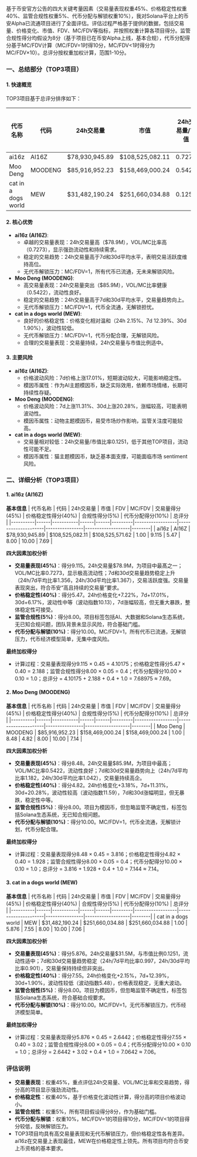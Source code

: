 基于币安官方公告的四大关键考量因素（交易量表现权重45%、价格稳定性权重40%、监管合规性权重5%、代币分配与解锁权重10%），我对Solana平台上的币安Alpha已流通项目进行了全面评估。评估过程严格基于提供的数据，包括交易量、价格变化、市值、FDV、MC/FDV等指标，并按照权重计算各项目得分。监管合规性得分均假设为8分（基于项目已在币安Alpha上线，基本合规），代币分配得分基于MC/FDV计算（MC/FDV=1时得10分，MC/FDV<1时得分为MC/FDV×10）。总评分按权重加权计算，范围1-10分。

### 一、总结部分（TOP3项目）

#### 1. 快速概览
TOP3项目基于总评分排序如下：

| 代币名称 | 代码 | 24h交易量 | 市值 | 24h交易量/市值 | FDV | MC/FDV | 总评分(1-10分) |
|----------|------|-----------|------|----------------|------|---------|----------------|
| ai16z | AI16Z | $78,930,945.89 | $108,525,082.11 | 0.7273 | $108,525,571.62 | 1.00 | 7.69 |
| Moo Deng | MOODENG | $85,916,952.23 | $158,469,000.24 | 0.5422 | $158,469,000.24 | 1.00 | 7.14 |
| cat in a dogs world | MEW | $31,482,190.24 | $251,660,034.88 | 0.1251 | $251,660,034.88 | 1.00 | 7.06 |

#### 2. 核心优势
- **ai16z (AI16Z)**:
  - 卓越的交易量表现：24h交易量高（$78.9M），VOL/MC比率高（0.7273），显示强劲流动性和持续需求。
  - 稳定的交易趋势：24h交易量高于7d和30d平均水平，表明交易活跃度维持高位。
  - 无代币解锁压力：MC/FDV=1，所有代币已流通，无未来解锁风险。
- **Moo Deng (MOODENG)**:
  - 高交易量表现：24h交易量突出（$85.9M），VOL/MC比率健康（0.5422），流动性良好。
  - 稳定的交易趋势：24h交易量高于7d和30d平均水平，交易量趋势向上。
  - 无代币解锁压力：MC/FDV=1，代币全流通，无解锁担忧。
- **cat in a dogs world (MEW)**:
  - 良好的价格稳定性：价格变化相对温和（24h 2.15%、7d 12.39%、30d 1.90%），波动性较低。
  - 无代币解锁压力：MC/FDV=1，代币分配合理，无解锁风险。
  - 合理的交易量表现：交易量持续，24h交易量与市值比例适中。

#### 3. 主要风险
- **ai16z (AI16Z)**:
  - 价格波动风险：7d价格上涨17.01%，短期波动较大，可能影响稳定性。
  - 模因币属性：作为AI主题模因币，缺乏实际效用，依赖市场情绪，长期可持续性存疑。
- **Moo Deng (MOODENG)**:
  - 价格波动风险：7d上涨11.31%、30d上涨20.28%，涨幅较高，可能表明波动性。
  - 模因币属性：动物主题模因币，易受市场炒作影响，监管关注度可能较高。
- **cat in a dogs world (MEW)**:
  - 交易量相对较低：24h交易量/市值比率0.1251，低于其他TOP项目，流动性可能不足。
  - 模因币属性：猫主题模因币，缺乏基本面支撑，可能面临市场 sentiment 风险。

### 二、详细分析（TOP3项目）

#### 1. ai16z (AI16Z)
**基本信息**
| 代币名称 | 代码 | 24h交易量 | 市值 | FDV | MC/FDV | 交易量得分(45%) | 价格稳定性得分(40%) | 合规性得分(5%) | 代币分配得分(10%) | 总评分 |
|----------|------|-----------|------|------|---------|------------------|---------------------|----------------|-------------------|--------|
| ai16z | AI16Z | $78,930,945.89 | $108,525,082.11 | $108,525,571.62 | 1.00 | 9.115 | 5.47 | 8.00 | 10.00 | 7.69 |

**四大因素加权分析**
- **交易量表现(45%)**：得分9.115。24h交易量$78.9M，为项目中最髙之一；VOL/MC比率0.7273，显示极高流动性；7d和30d交易量趋势稳定上升（24h/7d平均比率1.356，24h/30d平均比率1.367），交易活跃度强。交易量表现突出，符合币安“高且持续的交易量”要求。
- **价格稳定性(40%)**：得分5.47。24h价格变化+7.22%，7d+17.01%，30d+6.17%，波动性中等（波动指数10.13），7d涨幅较高，但无重大暴跌，整体稳定性可接受。
- **监管合规性(5%)**：得分8.00。项目标签包括AI、大数据和Solana生态系统，无已知合规问题，团队背景未显示风险，符合基础门槛。
- **代币分配与解锁(10%)**：得分10.00。MC/FDV=1，所有代币已流通，无解锁压力，代币经济模型简单，无集中度风险。

**最终加权得分**
- 计算过程：交易量表现得分9.115 × 0.45 = 4.10175；价格稳定性得分5.47 × 0.40 = 2.188；监管合规性得分8.00 × 0.05 = 0.4；代币分配得分10.00 × 0.10 = 1.0；总评分 = 4.10175 + 2.188 + 0.4 + 1.0 = 7.68975 ≈ 7.69。

#### 2. Moo Deng (MOODENG)
**基本信息**
| 代币名称 | 代码 | 24h交易量 | 市值 | FDV | MC/FDV | 交易量得分(45%) | 价格稳定性得分(40%) | 合规性得分(5%) | 代币分配得分(10%) | 总评分 |
|----------|------|-----------|------|------|---------|------------------|---------------------|----------------|-------------------|--------|
| Moo Deng | MOODENG | $85,916,952.23 | $158,469,000.24 | $158,469,000.24 | 1.00 | 8.48 | 4.82 | 8.00 | 10.00 | 7.14 |

**四大因素加权分析**
- **交易量表现(45%)**：得分8.48。24h交易量$85.9M，为项目中最高；VOL/MC比率0.5422，流动性良好；7d和30d交易量趋势向上（24h/7d平均比率1.182，24h/30d平均比率1.042），交易量持续高企。
- **价格稳定性(40%)**：得分4.82。24h价格变化+3.18%，7d+11.31%，30d+20.28%，波动性较高（波动指数11.59），7d和30d涨幅明显，但无暴跌，稳定性中等。
- **监管合规性(5%)**：得分8.00。项目为模因币，但忽略监管不确定性，标签包括Solana生态系统，无已知合规问题。
- **代币分配与解锁(10%)**：得分10.00。MC/FDV=1，代币全流通，无解锁计划，代币分配合理。

**最终加权得分**
- 计算过程：交易量表现得分8.48 × 0.45 = 3.816；价格稳定性得分4.82 × 0.40 = 1.928；监管合规性得分8.00 × 0.05 = 0.4；代币分配得分10.00 × 0.10 = 1.0；总评分 = 3.816 + 1.928 + 0.4 + 1.0 = 7.144 ≈ 7.14。

#### 3. cat in a dogs world (MEW)
**基本信息**
| 代币名称 | 代码 | 24h交易量 | 市值 | FDV | MC/FDV | 交易量得分(45%) | 价格稳定性得分(40%) | 合规性得分(5%) | 代币分配得分(10%) | 总评分 |
|----------|------|-----------|------|------|---------|------------------|---------------------|----------------|-------------------|--------|
| cat in a dogs world | MEW | $31,482,190.24 | $251,660,034.88 | $251,660,034.88 | 1.00 | 5.876 | 7.55 | 8.00 | 10.00 | 7.06 |

**四大因素加权分析**
- **交易量表现(45%)**：得分5.876。24h交易量$31.5M，与市值比例0.1251，流动性适中；7d和30d交易量趋势稳定（24h/7d平均比率0.997，24h/30d平均比率0.901），交易量保持持续但非突出。
- **价格稳定性(40%)**：得分7.55。24h价格变化+2.15%，7d+12.39%，30d+1.90%，波动性较低（波动指数5.48），价格表现稳定，无重大波动。
- **监管合规性(5%)**：得分8.00。项目为模因币，但忽略监管不确定性，标签包括Solana生态系统，符合基础合规要求。
- **代币分配与解锁(10%)**：得分10.00。MC/FDV=1，无代币解锁压力，代币经济模型简单。

**最终加权得分**
- 计算过程：交易量表现得分5.876 × 0.45 = 2.6442；价格稳定性得分7.55 × 0.40 = 3.02；监管合规性得分8.00 × 0.05 = 0.4；代币分配得分10.00 × 0.10 = 1.0；总评分 = 2.6442 + 3.02 + 0.4 + 1.0 = 7.0642 ≈ 7.06。

### 评估说明
- **交易量表现**：权重45%，重点评估24h交易量、VOL/MC比率和交易趋势，得分高的项目显示强劲流动性。
- **价格稳定性**：权重40%，基于价格变化波动性计算，得分高的项目价格波动小。
- **监管合规性**：权重5%，所有项目假设得分8分，作为基础门槛。
- **代币分配与解锁**：权重10%，MC/FDV=1的项目得10分，MC/FDV<1的项目得分较低，反映解锁压力。
- TOP3项目均具有高交易量表现和无代币解锁压力，但价格稳定性各有差异。ai16z在交易量上表现最佳，MEW在价格稳定性上领先。所有项目均符合币安上币资格的基本要求。